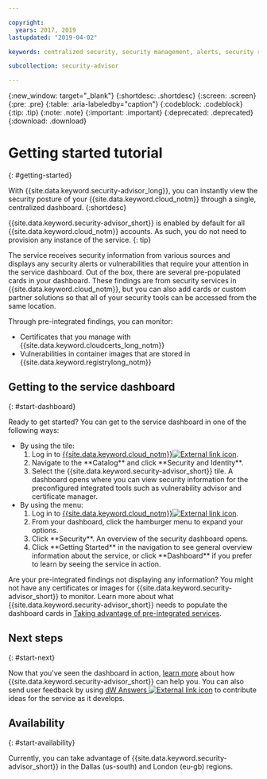 ```yaml
---

copyright:
  years: 2017, 2019
lastupdated: "2019-04-02"

keywords: centralized security, security management, alerts, security risk, insights, threat detection

subcollection: security-advisor

---
```


{:new_window: target="_blank"}
{:shortdesc: .shortdesc}
{:screen: .screen}
{:pre: .pre}
{:table: .aria-labeledby="caption"}
{:codeblock: .codeblock}
{:tip: .tip}
{:note: .note}
{:important: .important}
{:deprecated: .deprecated}
{:download: .download}


# Getting started tutorial
{: #getting-started}

With {{site.data.keyword.security-advisor_long}}, you can instantly view the security posture of your {{site.data.keyword.cloud_notm}} through a single, centralized dashboard.
{:shortdesc}

{{site.data.keyword.security-advisor_short}} is enabled by default for all {{site.data.keyword.cloud_notm}} accounts. As such, you do not need to provision any instance of the service.
{: tip}

The service receives security information from various sources and displays any security alerts or vulnerabilities that require your attention in the service dashboard. Out of the box, there are several pre-populated cards in your dashboard. These findings are from security services in {{site.data.keyword.cloud_notm}}, but you can also add cards or custom partner solutions so that all of your security tools can be accessed from the same location.

Through pre-integrated findings, you can monitor:

- Certificates that you manage with {{site.data.keyword.cloudcerts_long_notm}}
- Vulnerabilities in container images that are stored in {{site.data.keyword.registrylong_notm}}



## Getting to the service dashboard
{: #start-dashboard}

Ready to get started? You can get to the service dashboard in one of the following ways:

<ul>
  <li>By using the tile:
    <ol>
      <li>Log in to <a href="https://cloud.ibm.com" target="_blank">{{site.data.keyword.cloud_notm}}<img src="../../icons/launch-glyph.svg" alt="External link icon"></a>.</li>
      <li>Navigate to the **Catalog** and click **Security and Identity**.</li>
      <li>Select the {{site.data.keyword.security-advisor_short}} tile. A dashboard opens where you can view security information for the preconfigured integrated tools such as vulnerability advisor and certificate manager.</li>
    </ol>
  </li>
  <li>By using the menu:
    <ol>
      <li>Log in to <a href="https://cloud.ibm.com" target="_blank">{{site.data.keyword.cloud_notm}}<img src="../../icons/launch-glyph.svg" alt="External link icon"></a>.</li>
      <li>From your dashboard, click the hamburger menu to expand your options.</li>
      <li>Click **Security**. An overview of the security dashboard opens.</li>
      <li>Click **Getting Started** in the navigation to see general overview information about the service, or click **Dashboard** if you prefer to learn by seeing the service in action.</li>
    </ol>
  </li>
</ul>

Are your pre-integrated findings not displaying any information? You might not have any certificates or images for {{site.data.keyword.security-advisor_short}} to monitor. Learn more about what {{site.data.keyword.security-advisor_short}} needs to populate the dashboard cards in [Taking advantage of pre-integrated services](/docs/services/security-advisor?topic=security-advisor-setup-services).


## Next steps
{: #start-next}

Now that you've seen the dashboard in action, [learn more](/docs/services/security-advisor?topic=security-advisor-about) about how {{site.data.keyword.security-advisor_short}} can help you. You can also send user feedback by using <a href="https://developer.ibm.com/" target="_blank">dW Answers <img src="../../icons/launch-glyph.svg" alt="External link icon"></a> to contribute ideas for the service as it develops.


## Availability
{: #start-availability}

Currently, you can take advantage of {{site.data.keyword.security-advisor_short}} in the Dallas (us-south) and London (eu-gb) regions.

